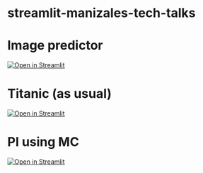 # streamlit-manizales-tech-talks

# Image predictor
[![Open in Streamlit](https://static.streamlit.io/badges/streamlit_badge_black_white.svg)](https://share.streamlit.io/jdalzatec/streamlit-manizales-tech-talks/main/image_predictor/app.py)

# Titanic (as usual)
[![Open in Streamlit](https://static.streamlit.io/badges/streamlit_badge_black_white.svg)](https://share.streamlit.io/jdalzatec/streamlit-manizales-tech-talks/main/titanic/app.py)

# PI using MC
[![Open in Streamlit](https://static.streamlit.io/badges/streamlit_badge_black_white.svg)](https://share.streamlit.io/jdalzatec/streamlit-manizales-tech-talks/main/pi_using_mc/app.py)
